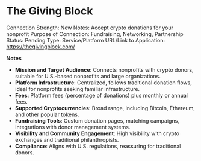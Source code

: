 # The Giving Block

Connection Strength: New
Notes: Accept crypto donations for your nonprofit
Purpose of Connection: Fundraising, Networking, Partnership
Status: Pending
Type: Service/Platform
URL/Link to Application: https://thegivingblock.com/

**Notes**

- **Mission and Target Audience**: Connects nonprofits with crypto donors, suitable for U.S.-based nonprofits and large organizations.
- **Platform Infrastructure**: Centralized, follows traditional donation flows, ideal for nonprofits seeking familiar infrastructure.
- **Fees**: Platform fees (percentage of donations) plus monthly or annual fees.
- **Supported Cryptocurrencies**: Broad range, including Bitcoin, Ethereum, and other popular tokens.
- **Fundraising Tools**: Custom donation pages, matching campaigns, integrations with donor management systems.
- **Visibility and Community Engagement**: High visibility with crypto exchanges and traditional philanthropists.
- **Compliance**: Aligns with U.S. regulations, reassuring for traditional donors.